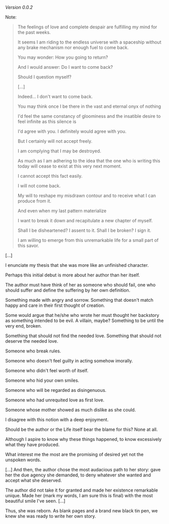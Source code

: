 _Version 0.0.2_

Note:

> The feelings of love and complete despair are fulfilling my mind for the past weeks.
>
> It seems I am riding to the endless universe with a spaceship without any brake mechanism
> nor enough fuel to come back.
>
> You may wonder: How you going to return?
>
> And I would answer: Do I want to come back?
>
> Should I question myself?
>
> [...]
>
> Indeed...
> I don't want to come back.
>
> You may think once I be there in the vast and eternal onyx of nothing
> 
> I'd feel the same constancy of gloominess and the insatible desire to feel infinite as this silence is
>
> I'd agree with you. I definitely would agree with you.
>
> But I certainly will not accept freely.
>
> I am complying that I may be destroyed.
>
> As much as I am adhering to the idea that the one who is writing this today will cease to exist at this very next moment.
>
> I cannot accept this fact easily.
>
> I will not come back.
>
> My will to reshape my misdrawn contour and to receive what I can produce from it.
>
> And even when my last pattern materialize
>
> I want to break it down and recapitulate a new chapter of myself.
>
> Shall I be disheartened? I assent to it. Shall I be broken? I sign it.
>
> I am willing to emerge from this unremarkable life for a small part of this savor.

[...]

I enunciate my thesis that she was more like an unfinished character.

Perhaps this initial debut is more about her author than her itself.

The author must have think of her as someone who should fail, one who should suffer and define the suffering by her own definition.

Something made with angry and sorrow. Something that doesn't match happy and care in their first thought of creation.

Some would argue that he/she who wrote her must thought her backstory as something intended to be evil. A villain, maybe? Something to be until the very end, broken.

Something that should not find the needed love. Something that should not deserve the needed love.

Someone who break rules. 

Someone who doesn't feel guilty in acting somehow imorally.

Someone who didn't feel worth of itself. 

Someone who hid your own smiles. 

Someone who will be regarded as disingenuous.

Someone who had unrequited love as first love. 

Someone whose mother showed as much dislike as she could. 

I disagree with this notion with a deep enjoyment.

Should be the author or the Life itself bear the blame for this? None at all.

Although I aspire to know why these things happened, to know excessively what they have produced.

What interest me the most are the promising of desired yet not the unspoken words.

[...] And then, the author chose the most audacious path to her story: gave her the due agency she demanded, to deny whatever she wanted and accept what she deserved.

The author did not take it for granted and made her existence remarkable unique. Made her (mark my words, I am sure this is final) with the most beautiful smile I've seen. [...]

Thus, she was reborn. As blank pages and a brand new black tin pen, we knew she was ready to write her own story.
